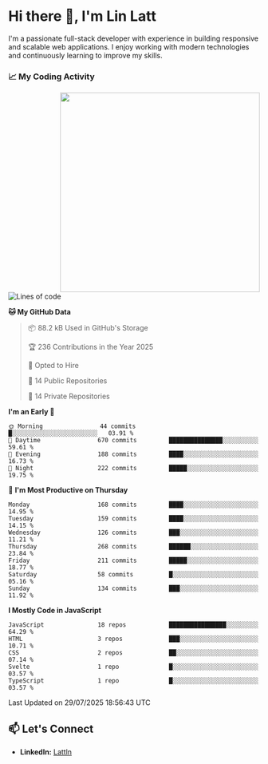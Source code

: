 # Hi there 👋, I'm Lin Latt

I'm a passionate full-stack developer with experience in building responsive and scalable web applications. I enjoy working with modern technologies and continuously learning to improve my skills.

### 📈 My Coding Activity 
<img src="https://github.com/user-attachments/assets/6cec4854-3eec-4600-9120-9be1d3cb2bfe"  width="400px" align="right">

<!--START_SECTION:waka-->
![Lines of code](https://img.shields.io/badge/From%20Hello%20World%20I%27ve%20Written-490.9%20thousand%20lines%20of%20code-blue)

**🐱 My GitHub Data** 

> 📦 88.2 kB Used in GitHub's Storage 
 > 
> 🏆 236 Contributions in the Year 2025
 > 
> 💼 Opted to Hire
 > 
> 📜 14 Public Repositories 
 > 
> 🔑 14 Private Repositories 
 > 
**I'm an Early 🐤** 

```text
🌞 Morning                44 commits          █░░░░░░░░░░░░░░░░░░░░░░░░   03.91 % 
🌆 Daytime                670 commits         ███████████████░░░░░░░░░░   59.61 % 
🌃 Evening                188 commits         ████░░░░░░░░░░░░░░░░░░░░░   16.73 % 
🌙 Night                  222 commits         █████░░░░░░░░░░░░░░░░░░░░   19.75 % 
```
📅 **I'm Most Productive on Thursday** 

```text
Monday                   168 commits         ████░░░░░░░░░░░░░░░░░░░░░   14.95 % 
Tuesday                  159 commits         ████░░░░░░░░░░░░░░░░░░░░░   14.15 % 
Wednesday                126 commits         ███░░░░░░░░░░░░░░░░░░░░░░   11.21 % 
Thursday                 268 commits         ██████░░░░░░░░░░░░░░░░░░░   23.84 % 
Friday                   211 commits         █████░░░░░░░░░░░░░░░░░░░░   18.77 % 
Saturday                 58 commits          █░░░░░░░░░░░░░░░░░░░░░░░░   05.16 % 
Sunday                   134 commits         ███░░░░░░░░░░░░░░░░░░░░░░   11.92 % 
```


**I Mostly Code in JavaScript** 

```text
JavaScript               18 repos            ████████████████░░░░░░░░░   64.29 % 
HTML                     3 repos             ███░░░░░░░░░░░░░░░░░░░░░░   10.71 % 
CSS                      2 repos             ██░░░░░░░░░░░░░░░░░░░░░░░   07.14 % 
Svelte                   1 repo              █░░░░░░░░░░░░░░░░░░░░░░░░   03.57 % 
TypeScript               1 repo              █░░░░░░░░░░░░░░░░░░░░░░░░   03.57 % 
```




 Last Updated on 29/07/2025 18:56:43 UTC
<!--END_SECTION:waka-->

## 📫 Let's Connect

- **LinkedIn:** [Lattln](https://linkedin.com/in/lin-latt)
<!-- - **Portfolio:** [Your Portfolio](https://yourportfolio.com) -->
